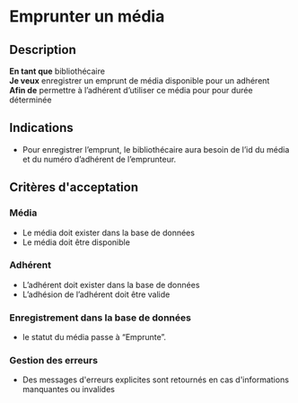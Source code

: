 # Emprunter un média

## Description
**En tant que** bibliothécaire   
**Je veux** enregistrer un emprunt de média disponible pour un adhérent  
**Afin de** permettre à l’adhérent d’utiliser ce média pour pour durée déterminée  

## Indications
- Pour enregistrer l’emprunt, le bibliothécaire aura besoin de l’id du média et du numéro d’adhérent de l’emprunteur.

## Critères d'acceptation

### Média
- Le média doit exister dans la base de données
- Le média doit être disponible
### Adhérent
- L’adhérent doit exister dans la base de données 
- L’adhésion de l’adhérent doit être valide

### Enregistrement dans la base de données
- le statut du média passe à “Emprunte”.

### Gestion des erreurs
- Des messages d'erreurs explicites sont retournés en cas d'informations manquantes ou invalides